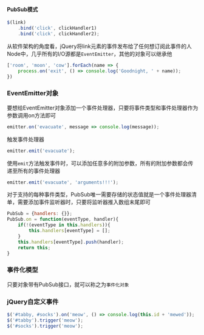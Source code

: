 #### PubSub模式
```js
$(link)
    .bind('click', clickHandler1)
    .bind('click', clickHandler2);
```
从软件架构的角度看，jQuery将link元素的事件发布给了任何想订阅此事件的人
Node中，几乎所有的I/O源都是`EventEmitter`，其他的对象可以继承他
```js
['room', 'moon', 'cow'].forEach(name => {
    process.on('exit', () => console.log('Goodnight, ' + name));
})
```

### EventEmitter对象
要想给EventEmitter对象添加一个事件处理器，只要将事件类型和事件处理器作为参数调用on方法即可
```js
emitter.on('evacuate', message => console.log(message));
```
触发事件处理器
```js
emitter.emit('evacuate');
```
使用`emit`方法触发事件时，可以添加任意多的附加参数，所有的附加参数都会传递至所有的事件处理器
```js
emitter.emit('evacuate', 'arguments!!!');
```
对于支持的每种事件类型，PubSub唯一需要存储的状态值就是一个事件处理器清单，需要添加事件监听器时，只要将监听器推入数组末尾即可
```js
PubSub = {handlers: {}};
PubSub.on = function(eventType, handler){
    if(!(eventType in this.handlers)){
        this.handlers[eventType] = [];
    }
    this.handlers[eventType].push(handler);
    return this;
}
```

### 事件化模型
只要对象带有PubSub接口，就可以称之为`事件化对象`

### jQuery自定义事件
```js
$('#tabby, #socks').on('meow', () => console.log(this.id + 'mewed'));
$('#tabby').trigger('meow');
$('#socks').trigger('meow');
```
